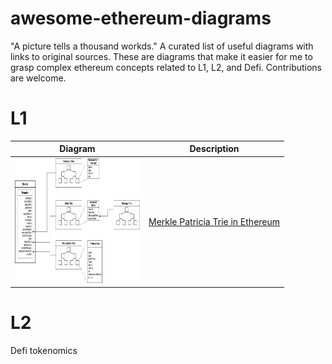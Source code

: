 # awesome-ethereum-diagrams

"A picture tells a thousand workds." A curated list of useful diagrams with links to original sources. These are diagrams that make it easier for me to grasp complex ethereum concepts related to L1, L2, and Defi.  Contributions are welcome.

# L1

| Diagram                                                | Description   |       
| ------------------------------------------------------ | ------------- | 
| <img src="block.jpeg" width="200" height="200">        | [Merkle Patricia Trie in Ethereum](https://kbaiiitmk.medium.com/merkle-patricia-trie-in-ethereum-a-silhouette-c8d04155b490)         | 

# L2

Defi tokenomics
